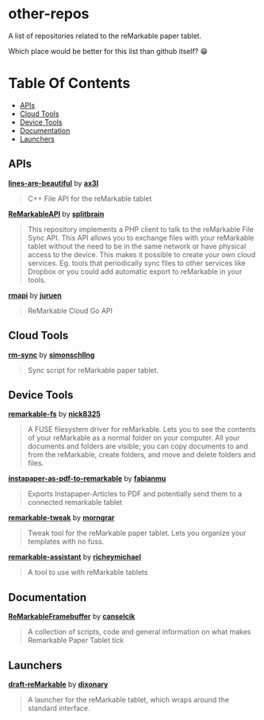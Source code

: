 # other-repos
A list of repositories related to the reMarkable paper tablet.

Which place would be better for this list than github itself? :grin:

# Table Of Contents
- [APIs](#apis)
- [Cloud Tools](#cloud-tools)
- [Device Tools](#device-tools)
- [Documentation](#documentation)
- [Launchers](#launchers)

## APIs
[**lines-are-beautiful**](https://github.com/ax3l/lines-are-beautiful) by [**ax3l**](https://github.com/ax3l)
> C++ File API for the reMarkable tablet

[**ReMarkableAPI**](https://github.com/splitbrain/ReMarkableAPI) by [**splitbrain**](https://github.com/splitbrain)
> This repository implements a PHP client to talk to the reMarkable File Sync API. This API allows you to exchange files with your reMarkable tablet without the need to be in the same network or have physical access to the device. This makes it possible to create your own cloud services. Eg. tools that periodically sync files to other services like Dropbox or you could add automatic export to reMarkable in your tools.

[**rmapi**](https://github.com/juruen/rmapi) by [**juruen**](https://github.com/juruen)
> ReMarkable Cloud Go API

## Cloud Tools
[**rm-sync**](https://github.com/simonschllng/rm-sync) by [**simonschllng**](https://github.com/simonschllng)
> Sync script for reMarkable paper tablet.

## Device Tools
[**remarkable-fs**](https://github.com/nick8325/remarkable-fs) by [**nick8325**](https://github.com/nick8325)
> A FUSE filesystem driver for reMarkable. Lets you to see the contents of your reMarkable as a normal folder on your computer. All your documents and folders are visible; you can copy documents to and from the reMarkable, create folders, and move and delete folders and files.

[**instapaper-as-pdf-to-remarkable**](https://github.com/fabianmu/instapaper-as-pdf-to-remarkable) by [**fabianmu**](https://github.com/fabianmu)
> Exports Instapaper-Articles to PDF and potentially send them to a connected remarkable tablet

[**remarkable-tweak**](https://github.com/morngrar/remarkable-tweak) by [**morngrar**](https://github.com/morngrar)
> Tweak tool for the reMarkable paper tablet. Lets you organize your templates with no fuss.

[**remarkable-assistant**](https://github.com/richeymichael/remarkable-assistant) by [**richeymichael**](https://github.com/richeymichael)
> A tool to use with reMarkable tablets

## Documentation
[**ReMarkableFramebuffer**](https://github.com/canselcik/RemarkableFramebuffer) by [**canselcik**](https://github.com/canselcik)
> A collection of scripts, code and general information on what makes Remarkable Paper Tablet tick

## Launchers
[**draft-reMarkable**](https://github.com/dixonary/draft-reMarkable) by [**dixonary**](https://github.com/dixonary)
> A launcher for the reMarkable tablet, which wraps around the standard interface.
